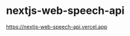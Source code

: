# nextjs-web-speech-api
<a href="https://nextjs-web-speech-api.vercel.app">https://nextjs-web-speech-api.vercel.app</a>
